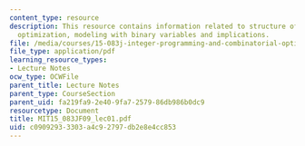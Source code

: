 ```yaml
---
content_type: resource
description: This resource contains information related to structure of class, integer
  optimization, modeling with binary variables and implications.
file: /media/courses/15-083j-integer-programming-and-combinatorial-optimization-fall-2009/c09092933303a4c92797db2e8e4cc853_MIT15_083JF09_lec01.pdf
file_type: application/pdf
learning_resource_types:
- Lecture Notes
ocw_type: OCWFile
parent_title: Lecture Notes
parent_type: CourseSection
parent_uid: fa219fa9-2e40-9fa7-2579-86db986b0dc9
resourcetype: Document
title: MIT15_083JF09_lec01.pdf
uid: c0909293-3303-a4c9-2797-db2e8e4cc853
---
```

